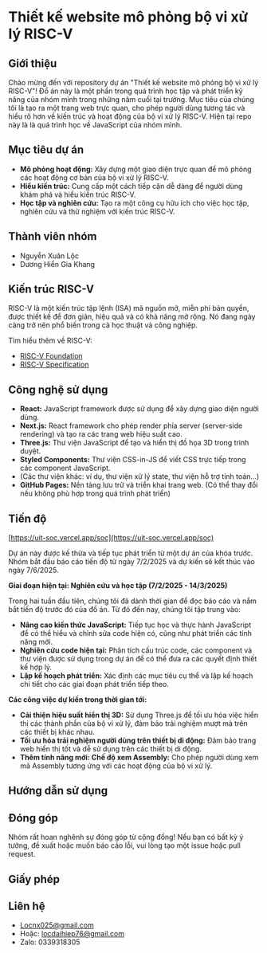 # Thiết kế website mô phỏng bộ vi xử lý RISC-V

## Giới thiệu

Chào mừng đến với repository dự án "Thiết kế website mô phỏng bộ vi xử lý RISC-V"! Đồ án này là một phần trong quá trình học tập và phát triển kỹ năng của nhóm mình trong những năm cuối tại trường. Mục tiêu của chúng tôi là tạo ra một trang web trực quan, cho phép người dùng tương tác và hiểu rõ hơn về kiến trúc và hoạt động của bộ vi xử lý RISC-V.
Hiện tại repo này là là quá trình học về JavaScript của nhóm mình.

## Mục tiêu dự án

*   **Mô phỏng hoạt động:** Xây dựng một giao diện trực quan để mô phỏng các hoạt động cơ bản của bộ vi xử lý RISC-V.
*   **Hiểu kiến trúc:** Cung cấp một cách tiếp cận dễ dàng để người dùng khám phá và hiểu kiến trúc RISC-V.
*   **Học tập và nghiên cứu:** Tạo ra một công cụ hữu ích cho việc học tập, nghiên cứu và thử nghiệm với kiến trúc RISC-V.

## Thành viên nhóm

*   Nguyễn Xuân Lộc 
*   Dương Hiển Gia Khang

## Kiến trúc RISC-V

RISC-V là một kiến trúc tập lệnh (ISA) mã nguồn mở, miễn phí bản quyền, được thiết kế để đơn giản, hiệu quả và có khả năng mở rộng. Nó đang ngày càng trở nên phổ biến trong cả học thuật và công nghiệp.

Tìm hiểu thêm về RISC-V:

*   [RISC-V Foundation](https://riscv.org/)
*   [RISC-V Specification](https://riscv.org/technical/specifications/)

## Công nghệ sử dụng

*   **React:** JavaScript framework được sử dụng để xây dựng giao diện người dùng.
*   **Next.js:** React framework cho phép render phía server (server-side rendering) và tạo ra các trang web hiệu suất cao.
*   **Three.js:** Thư viện JavaScript để tạo và hiển thị đồ họa 3D trong trình duyệt.
*   **Styled Components:** Thư viện CSS-in-JS để viết CSS trực tiếp trong các component JavaScript.
*   (Các thư viện khác: ví dụ, thư viện xử lý state, thư viện hỗ trợ tính toán...)
*   **GitHub Pages:** Nền tảng lưu trữ và triển khai trang web. (Có thể thay đổi nếu không phù hợp trong quá trình phát triển)

## Tiến độ

[https://uit-soc.vercel.app/soc](https://uit-soc.vercel.app/soc)

Dự án này được kế thừa và tiếp tục phát triển từ một dự án của khóa trước. Nhóm bắt đầu báo cáo tiến độ từ ngày 7/2/2025 và dự kiến sẽ kết thúc vào ngày 7/6/2025.

**Giai đoạn hiện tại: Nghiên cứu và học tập (7/2/2025 - 14/3/2025)**

Trong hai tuần đầu tiên, chúng tôi đã dành thời gian để đọc báo cáo và nắm bắt tiến độ trước đó của đồ án. Từ đó đến nay, chúng tôi tập trung vào:

*   **Nâng cao kiến thức JavaScript:** Tiếp tục học và thực hành JavaScript để có thể hiểu và chỉnh sửa code hiện có, cũng như phát triển các tính năng mới.
*   **Nghiên cứu code hiện tại:** Phân tích cấu trúc code, các component và thư viện được sử dụng trong dự án để có thể đưa ra các quyết định thiết kế hợp lý.
*   **Lập kế hoạch phát triển:** Xác định các mục tiêu cụ thể và lập kế hoạch chi tiết cho các giai đoạn phát triển tiếp theo.

**Các công việc dự kiến trong thời gian tới:**

*   **Cải thiện hiệu suất hiển thị 3D:** Sử dụng Three.js để tối ưu hóa việc hiển thị các thành phần của bộ vi xử lý, đảm bảo trải nghiệm mượt mà trên các thiết bị khác nhau.
*   **Tối ưu hóa trải nghiệm người dùng trên thiết bị di động:** Đảm bảo trang web hiển thị tốt và dễ sử dụng trên các thiết bị di động.
*   **Thêm tính năng mới: Chế độ xem Assembly:** Cho phép người dùng xem mã Assembly tương ứng với các hoạt động của bộ vi xử lý.

## Hướng dẫn sử dụng

  

## Đóng góp

Nhóm rất hoan nghênh sự đóng góp từ cộng đồng! Nếu bạn có bất kỳ ý tưởng, đề xuất hoặc muốn báo cáo lỗi, vui lòng tạo một issue hoặc pull request.

## Giấy phép



## Liên hệ

*   Locnx025@gmail.com
*   Hoặc: locdaihiep76@gmail.com
*   Zalo: 0339318305
